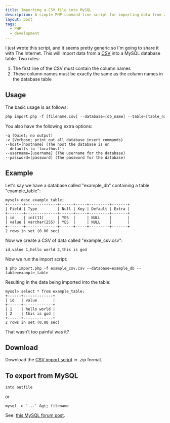 ```yaml
---
title: Importing a CSV file into MySQL
description: A simple PHP command-line script for importing data from a CSV file into a MySQL database. 
layout: post
tags:
  - PHP
  - development
---
```


I just wrote this script, and it seems pretty generic so I'm going to share it with The Internet. This will import data from a [CSV](http://en.wikipedia.org/wiki/Comma-separated_values) into a MySQL database table. Two rules:

 1. The first line of the CSV must contain the column names
 2. These column names must be exactly the same as the column names in the database table

Usage
---

The basic usage is as follows:

``` php
php import.php -f [filename.csv] --database=[db_name] --table=[table_name]
```

You also have the following extra options:

```
-q (Quiet; no output)
-v (Verbose; print out all database insert commands)
--host=[hostname] (The host the database is on
- defaults to 'localhost')
--username=[username] (The username for the database)
--password=[password] (The password for the database)
```

Example
---

Let's say we have a database called "example_db" containing a table "example_table":

```
mysql> desc example_table;
+-------+--------------+------+-----+---------+-------+
| Field | Type         | Null | Key | Default | Extra |
+-------+--------------+------+-----+---------+-------+
| id    | int(11)      | YES  |     | NULL    |       |
| value | varchar(255) | YES  |     | NULL    |       |
+-------+--------------+------+-----+---------+-------+
2 rows in set (0.00 sec)
```

Now we create a CSV of data called "example_csv.csv":

```
id,value 1,hello world 2,this is god
```

Now we run the import script:

```
$ php import.php -f example_csv.csv --database=example_db --table=example_table
```

Resulting in the data being imported into the table:

```
mysql> select * from example_table;
+------+-------------+
| id   | value       |
+------+-------------+
| 1    | hello world |
| 2    | this is god |
+------+-------------+
2 rows in set (0.00 sec)
```

That wasn't too painful was it?

Download
---

Download the [CSV import script](http://static.robinwinslow.co.uk/csvimport/import.zip) in .zip format.

To export from MySQL
---

```
into outfile
```

or

```
mysql -e '...' &gt; filename
```

See: [this MySQL forum post](http://forums.mysql.com/read.php?79,150417,289518#msg-289518).
